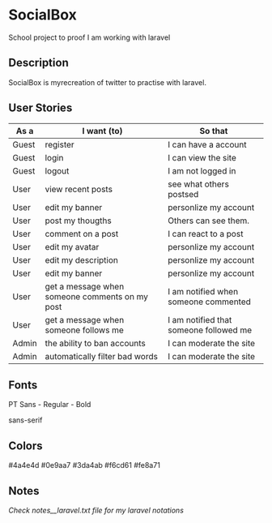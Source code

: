 # SocialBox
School project to proof I am working with laravel

## Description
SocialBox is myrecreation of twitter to practise with laravel.

## User Stories

| As a | I want (to) | So that |
| ------- | ---------------- | ---------------- |
| Guest | register | I can have a account |
| Guest | login | I can view the site |
| Guest | logout | I am not logged in |
| User | view recent posts | see what others postsed |
| User | edit my banner | personlize my account |
| User | post my thougths | Others can see them. |
| User | comment on a post | I can react to a post |
| User | edit my avatar | personlize my account |
| User | edit my description | personlize my account |
| User | edit my banner | personlize my account |
| User | get a message when someone comments on my post | I am notified when someone commented |
| User | get a message when someone follows me | I am notified that someone followed me |
| Admin | the ability to ban accounts | I can moderate the site
| Admin | automatically filter bad words | I can moderate the site

## Fonts

PT Sans
    - Regular
    - Bold

sans-serif

## Colors
#4a4e4d
#0e9aa7
#3da4ab
#f6cd61
#fe8a71

## Notes
*Check notes__laravel.txt file for my laravel notations*